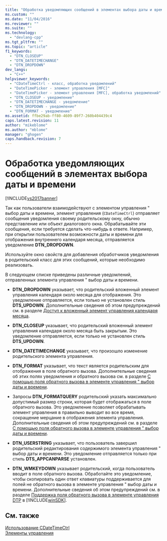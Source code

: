 ```yaml
---
title: "Обработка уведомляющих сообщений в элементах выбора даты и времени | Microsoft Docs"
ms.custom: ""
ms.date: "11/04/2016"
ms.reviewer: ""
ms.suite: ""
ms.technology: 
  - "devlang-cpp"
ms.tgt_pltfrm: ""
ms.topic: "article"
f1_keywords: 
  - "DTN_CLOSEUP"
  - "DTN_DATETIMECHANGE"
  - "DTN_DROPDOWN"
dev_langs: 
  - "C++"
helpviewer_keywords: 
  - "CDateTimeCtrl - класс, обработка уведомлений"
  - "DateTimePicker - элемент управления [MFC]"
  - "DateTimePicker - элемент управления [MFC], обработка уведомлений"
  - "DTN_CLOSEUP - уведомление"
  - "DTN_DATETIMECHANGE - уведомление"
  - "DTN_DROPDOWN - уведомление"
  - "DTN_FORMAT - уведомление"
ms.assetid: ffbe29ab-ff80-4609-89f7-260b404439c4
caps.latest.revision: 11
author: "mikeblome"
ms.author: "mblome"
manager: "ghogen"
caps.handback.revision: 7
---
```

# Обработка уведомляющих сообщений в элементах выбора даты и времени
[!INCLUDE[vs2017banner](../assembler/inline/includes/vs2017banner.md)]

Так как пользователи взаимодействуют с элементом управления " выбор даты и времени, элемент управления \(`CDateTimeCtrl`\) отправляет сообщения уведомления своему родительскому окну, обычно представление или объект диалогового окна.  Обрабатывайте эти сообщения, если требуется сделать что\-нибудь в ответе.  Например, при открытии пользователем возможности даты и времени для отображения внутреннего календаря месяца, отправляется уведомление **DTN\_DROPDOWN**.  
  
 Используйте окно свойств для добавления обработчиков уведомления в родительский класс для этих сообщений, которые необходимо реализовать.  
  
 В следующем списке приведены различные уведомлений, отправленных элемента управления " выбор даты и времени.  
  
-   **DTN\_DROPDOWN** указывает, что родительский вложенный элемент управления календаря около месяца для отображения.  Это уведомление отправляется, если только не установлен стиль **DTS\_UPDOWN**.  Дополнительные сведения об этом предупреждений см. в разделе [Доступ к вложенный элемент управления календаря месяца](../mfc/accessing-the-embedded-month-calendar-control.md).  
  
-   **DTN\_CLOSEUP** указывает, что родительский вложенный элемент управления календаря около месяца быть закрытым.  Это уведомление отправляется, если только не установлен стиль **DTS\_UPDOWN**.  
  
-   **DTN\_DATETIMECHANGE** указывает, что произошло изменение родительского элемента управления.  
  
-   **DTN\_FORMAT** указывает, что текст является родительским для отображения в поле обратного вызова.  Дополнительные сведения об этих полях уведомления и обратного вызова см. в разделе [С помощью поля обратного вызова в элементе управления " выбор даты и времени](../mfc/using-callback-fields-in-a-date-and-time-picker-control.md).  
  
-   Запросы **DTN\_FORMATQUERY** родительский указать максимально допустимый размер строки, которая будет отображаться в поле обратного вызова.  Это уведомление позволяет обрабатывать элемент управления в правильно выводит во все время, сокращение мерцание в отображения элемента управления.  Дополнительные сведения об этом предупреждений см. в разделе [С помощью поля обратного вызова в элементе управления " выбор даты и времени](../mfc/using-callback-fields-in-a-date-and-time-picker-control.md).  
  
-   **DTN\_USERSTRING** указывает, что пользователь завершил родительский редактирования содержимого элемента управления " выбор даты и времени.  Это уведомление отправляется только при стиль **DTS\_APPCANPARSE** установлен.  
  
-   **DTN\_WMKEYDOWN** указывает родительский, когда пользователь вводит в поле обратного вызова.  Обработайте это уведомление, чтобы скопировать один ответ клавиатуры поддерживается для полей не обратного вызова в элементе управления " выбор даты и времени.  Дополнительные сведения об этом предупреждений см. в разделе [Поддержка поля обратного вызова в элементе управления DTP](http://msdn.microsoft.com/library/windows/desktop/bb761726) в [!INCLUDE[winSDK](../atl/includes/winsdk_md.md)].  
  
## См. также  
 [Использование CDateTimeCtrl](../mfc/using-cdatetimectrl.md)   
 [Элементы управления](../mfc/controls-mfc.md)